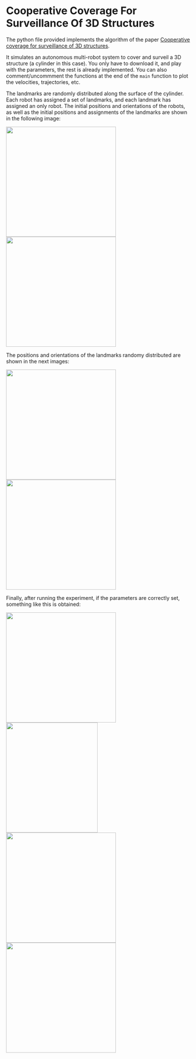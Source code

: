 # Cooperative Coverage For Surveillance Of 3D Structures

The python file provided implements the algorithm of the paper [Cooperative coverage for surveillance of 3D structures](https://ieeexplore.ieee.org/document/8205999).

It simulates an autonomous multi-robot system to cover and surveil a 3D structure (a cylinder in this case). You only have to download it, and play with the parameters, the rest is already implemented. You can also comment/uncommment the functions at the end of the ```main``` function to plot the velocities, trajectories, etc.

The landmarks are randomly distributed along the surface of the cylinder. Each robot has assigned a set of landmarks, and each landmark has assigned an only robot. The initial positions and orientations of the robots, as well as the initial positions and assignments of the landmarks are shown in the following image:

<img src="https://user-images.githubusercontent.com/71872419/124789999-1141d380-df4b-11eb-8e1c-46dae3c512e9.png" width="300" height="300"> <img src="https://user-images.githubusercontent.com/71872419/124790884-d7250180-df4b-11eb-845c-d85a12d191f9.png" width="300" height="300">

The positions and orientations of the landmarks randomy distributed are shown in the next images:

<img src="https://user-images.githubusercontent.com/71872419/124789146-4d286900-df4a-11eb-90d4-f19a56fbf4e2.png" width="300" height="300"> <img src="https://user-images.githubusercontent.com/71872419/124789154-50235980-df4a-11eb-86a2-43a2fb69bf73.png" width="300" height="300">

Finally, after running the experiment, if the parameters are correctly set, something like this is obtained:

<img src="https://user-images.githubusercontent.com/71872419/124791218-2703c880-df4c-11eb-8e62-bf6f5c82db95.png" width="300" height="300"> <img src="https://user-images.githubusercontent.com/71872419/124791264-3125c700-df4c-11eb-81e7-52d4f59dddca.png" width="250" height="300"> <img src="https://user-images.githubusercontent.com/71872419/124791486-629e9280-df4c-11eb-8b38-4c067a4ad82f.png" width="300" height="300"> <img src="https://user-images.githubusercontent.com/71872419/124791542-6f22eb00-df4c-11eb-949b-c837de35ec99.png" width="300" height="300">


